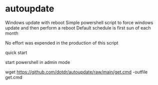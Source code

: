 # autoupdate
Windows update with reboot
Simple powershell script to force windows update and then perform a reboot
Default schedule is first sun of each month

No effort was expended in the production of this script

quick start

start powershell in admin mode

wget https://github.com/dotdr/autoupdate/raw/main/get.cmd -outfile get.cmd

